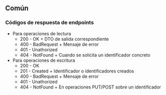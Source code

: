 ## Común

### Códigos de respuesta de endpoints
- Para operaciones de lectura
    - 200 - OK + DTO de salida correspondiente
    - 400 - BadRequest + Mensaje de error
    - 401 - Unathorized
    - 404 - NotFound + Cuando se solicita un identificador concreto
- Para operaciones de escritura
    - 200 - OK
    - 201 - Created + Identificador o identificadores creados
    - 400 - BadRequest + Mensaje de error
    - 401 - Unathorized
    - 404 - NotFound + En operaciones PUT/POST sobre un identificador
